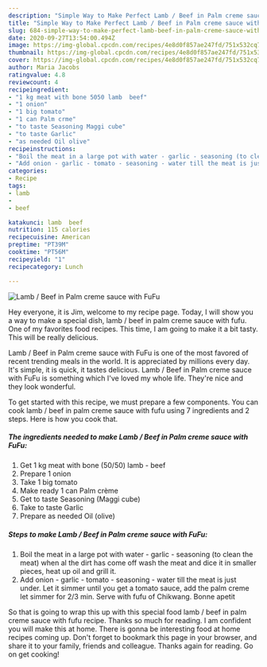 ```yaml
---
description: "Simple Way to Make Perfect Lamb / Beef in Palm creme sauce with FuFu"
title: "Simple Way to Make Perfect Lamb / Beef in Palm creme sauce with FuFu"
slug: 684-simple-way-to-make-perfect-lamb-beef-in-palm-creme-sauce-with-fufu
date: 2020-09-27T13:54:00.494Z
image: https://img-global.cpcdn.com/recipes/4e8d0f857ae247fd/751x532cq70/lamb-beef-in-palm-creme-sauce-with-fufu-recipe-main-photo.jpg
thumbnail: https://img-global.cpcdn.com/recipes/4e8d0f857ae247fd/751x532cq70/lamb-beef-in-palm-creme-sauce-with-fufu-recipe-main-photo.jpg
cover: https://img-global.cpcdn.com/recipes/4e8d0f857ae247fd/751x532cq70/lamb-beef-in-palm-creme-sauce-with-fufu-recipe-main-photo.jpg
author: Maria Jacobs
ratingvalue: 4.8
reviewcount: 4
recipeingredient:
- "1 kg meat with bone 5050 lamb  beef"
- "1 onion"
- "1 big tomato"
- "1 can Palm crme"
- "to taste Seasoning Maggi cube"
- "to taste Garlic"
- "as needed Oil olive"
recipeinstructions:
- "Boil the meat in a large pot with water - garlic - seasoning (to clean the meat) when al the dirt has come off wash the meat and dice it in smaller pieces, heat up oil and grill it."
- "Add onion - garlic - tomato - seasoning - water till the meat is just under. Let it simmer until you get a tomato sauce, add the palm creme let simmer for 2/3 min. Serve with fufu of Chikwang. Bonne apetit"
categories:
- Recipe
tags:
- lamb
- 
- beef

katakunci: lamb  beef 
nutrition: 115 calories
recipecuisine: American
preptime: "PT39M"
cooktime: "PT56M"
recipeyield: "1"
recipecategory: Lunch

---
```



![Lamb / Beef in Palm creme sauce with FuFu](https://img-global.cpcdn.com/recipes/4e8d0f857ae247fd/751x532cq70/lamb-beef-in-palm-creme-sauce-with-fufu-recipe-main-photo.jpg)

Hey everyone, it is Jim, welcome to my recipe page. Today, I will show you a way to make a special dish, lamb / beef in palm creme sauce with fufu. One of my favorites food recipes. This time, I am going to make it a bit tasty. This will be really delicious.



Lamb / Beef in Palm creme sauce with FuFu is one of the most favored of recent trending meals in the world. It is appreciated by millions every day. It's simple, it is quick, it tastes delicious. Lamb / Beef in Palm creme sauce with FuFu is something which I've loved my whole life. They're nice and they look wonderful.


To get started with this recipe, we must prepare a few components. You can cook lamb / beef in palm creme sauce with fufu using 7 ingredients and 2 steps. Here is how you cook that.

<!--inarticleads1-->

##### The ingredients needed to make Lamb / Beef in Palm creme sauce with FuFu:

1. Get 1 kg meat with bone (50/50) lamb - beef
1. Prepare 1 onion
1. Take 1 big tomato
1. Make ready 1 can Palm crème
1. Get to taste Seasoning (Maggi cube)
1. Take to taste Garlic
1. Prepare as needed Oil (olive)




<!--inarticleads2-->

##### Steps to make Lamb / Beef in Palm creme sauce with FuFu:

1. Boil the meat in a large pot with water - garlic - seasoning (to clean the meat) when al the dirt has come off wash the meat and dice it in smaller pieces, heat up oil and grill it.
1. Add onion - garlic - tomato - seasoning - water till the meat is just under. Let it simmer until you get a tomato sauce, add the palm creme let simmer for 2/3 min. Serve with fufu of Chikwang. Bonne apetit




So that is going to wrap this up with this special food lamb / beef in palm creme sauce with fufu recipe. Thanks so much for reading. I am confident you will make this at home. There is gonna be interesting food at home recipes coming up. Don't forget to bookmark this page in your browser, and share it to your family, friends and colleague. Thanks again for reading. Go on get cooking!
